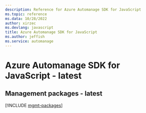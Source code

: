```yaml
---
description: Reference for Azure Automanage SDK for JavaScript
ms.topic: reference
ms.data: 10/28/2022
author: xirzec
ms.devlang: javascript
title: Azure Automanage SDK for JavaScript
ms.author: jeffish
ms.service: automanage
---
```

# Azure Automanage SDK for JavaScript - latest

## Management packages - latest
[!INCLUDE [mgmt-packages](automanage-mgmt-index.md)]